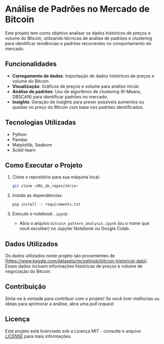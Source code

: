 # Análise de Padrões no Mercado de Bitcoin

Este projeto tem como objetivo analisar os dados históricos de preços e volume do Bitcoin, utilizando técnicas de análise de padrões e clustering para identificar tendências e padrões recorrentes no comportamento do mercado.

## Funcionalidades
- **Carregamento de dados**: Importação de dados históricos de preços e volume do Bitcoin.
- **Visualização**: Gráficos de preços e volume para análise inicial.
- **Análise de padrões**: Uso de algoritmos de clustering (K-Means, DBSCAN) para identificar padrões no mercado.
- **Insights**: Geração de insights para prever possíveis aumentos ou quedas no preço do Bitcoin com base nos padrões identificados.

## Tecnologias Utilizadas
- Python
- Pandas
- Matplotlib, Seaborn
- Scikit-learn

## Como Executar o Projeto

1. Clone o repositório para sua máquina local:
   ```bash
   git clone <URL_do_repositório>
   ```

2. Instale as dependências:
   ```bash
   pip install -r requirements.txt
   ```

3. Execute o notebook `.ipynb`:
   - Abra o arquivo `bitcoin_pattern_analysis.ipynb` (ou o nome que você escolher) no Jupyter Notebook ou Google Colab.

## Dados Utilizados
Os dados utilizados neste projeto são provenientes de [https://www.kaggle.com/datasets/mczielinski/bitcoin-historical-data]. Esses dados incluem informações históricas de preços e volume de negociação do Bitcoin.

## Contribuição
Sinta-se à vontade para contribuir com o projeto! Se você tiver melhorias ou ideias para aprimorar a análise, abra uma *pull request*.

## Licença
Este projeto está licenciado sob a Licença MIT - consulte o arquivo [LICENSE](./LICENSE) para mais informações.
